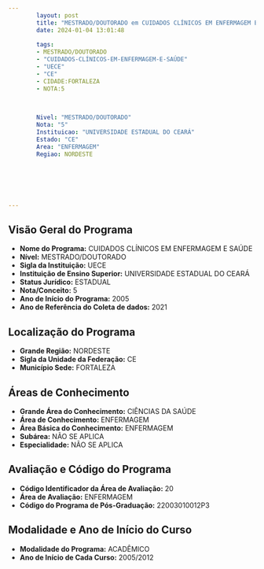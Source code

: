 ```yaml
---
        layout: post
        title: "MESTRADO/DOUTORADO em CUIDADOS CLÍNICOS EM ENFERMAGEM E SAÚDE na UECE  "
        date: 2024-01-04 13:01:48
     
        tags:
        - MESTRADO/DOUTORADO
        - "CUIDADOS-CLÍNICOS-EM-ENFERMAGEM-E-SAÚDE"
        - "UECE"
        - "CE"
        - CIDADE:FORTALEZA
        - NOTA:5
        
       

        Nivel: "MESTRADO/DOUTORADO"
        Nota: "5"
        Instituicao: "UNIVERSIDADE ESTADUAL DO CEARÁ"
        Estado: "CE"
        Area: "ENFERMAGEM"
        Regiao: NORDESTE
        
        
        
        
        
        
---
```

## Visão Geral do Programa
- **Nome do Programa:** CUIDADOS CLÍNICOS EM ENFERMAGEM E SAÚDE
- **Nível:** MESTRADO/DOUTORADO
- **Sigla da Instituição:** UECE
- **Instituição de Ensino Superior:** UNIVERSIDADE ESTADUAL DO CEARÁ
- **Status Jurídico:** ESTADUAL
- **Nota/Conceito:** 5
- **Ano de Início do Programa:** 2005
- **Ano de Referência do Coleta de dados:** 2021

## Localização do Programa
- **Grande Região:** NORDESTE
- **Sigla da Unidade da Federação:** CE
- **Município Sede:** FORTALEZA

## Áreas de Conhecimento
- **Grande Área do Conhecimento:** CIÊNCIAS DA SAÚDE
- **Área de Conhecimento:** ENFERMAGEM
- **Área Básica do Conhecimento:** ENFERMAGEM
- **Subárea:** NÃO SE APLICA
- **Especialidade:** NÃO SE APLICA

## Avaliação e Código do Programa
- **Código Identificador da Área de Avaliação:** 20
- **Área de Avaliação:** ENFERMAGEM
- **Código do Programa de Pós-Graduação:** 22003010012P3


## Modalidade e Ano de Início do Curso
- **Modalidade do Programa:** ACADÊMICO
- **Ano de Início de Cada Curso:** 2005/2012
